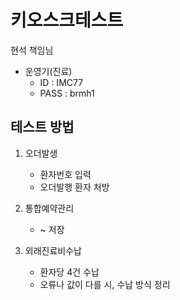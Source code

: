 




# 키오스크테스트
현석 책임님
- 운영기(진료)
    - ID   : IMC77 
    - PASS : brmh1 


## 테스트 방법
1. 오더발생
    - 환자번호 입력
    - 오더발행 환자 처방

2. 통합예약관리
    - ~ 저장
    

3. 외래진료비수납
    - 환자당 4건 수납
    - 오류나 값이 다를 시, 수납 방식 정리
    
